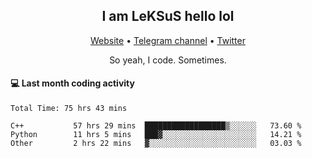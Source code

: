 <h2 align="center">I am LeKSuS hello lol</h2>
<div align="center">
  <a href="https://leksus.net">Website</a> •
  <a href="https://t.me/leksus_was_here">Telegram channel</a> •
  <a href="https://twitter.com/___LeKSuS___">Twitter</a>
</div>
<p align="center">So yeah, I code. Sometimes.</p>

#### :computer: Last month coding activity
<!--START_SECTION:waka-->

```text
Total Time: 75 hrs 43 mins

C++           57 hrs 29 mins  ██████████████████▒░░░░░░   73.60 %
Python        11 hrs 5 mins   ███▓░░░░░░░░░░░░░░░░░░░░░   14.21 %
Other         2 hrs 22 mins   ▓░░░░░░░░░░░░░░░░░░░░░░░░   03.03 %
```

<!--END_SECTION:waka-->

<!-- flag{4_l0t_0f_1nter35t1ng_th1ng5_4r3_1n_publ1c_d0m41n} -->

